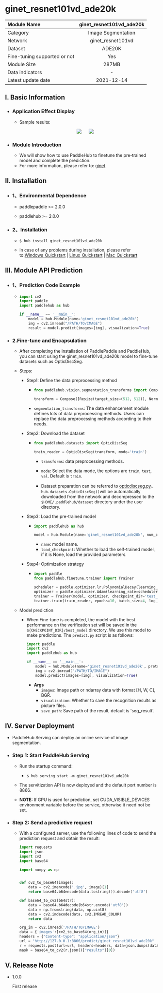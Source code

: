 # ginet_resnet101vd_ade20k

|Module Name|ginet_resnet101vd_ade20k|
| :--- | :---: | 
|Category|Image Segmentation|
|Network|ginet_resnet101vd|
|Dataset|ADE20K|
|Fine-tuning supported or not|Yes|
|Module Size|287MB|
|Data indicators|-|
|Latest update date|2021-12-14|

## I. Basic Information 
  
- ### Application Effect Display
    - Sample results:
    <p align="center">
    <img src="https://user-images.githubusercontent.com/35907364/145947107-b6f87161-d824-4c21-b01d-594ad03e56de.jpg"  hspace='10'/> <img src="https://user-images.githubusercontent.com/35907364/145960027-343246bf-ce8b-456b-85c6-042c1f4477bd.png" hspace='10'/>
    </p>

- ### Module Introduction

    - We will show how to use PaddleHub to finetune the pre-trained model and complete the prediction.
    - For more information, please refer to: [ginet](https://arxiv.org/pdf/2009.06160)

## II. Installation

- ### 1、Environmental Dependence

    - paddlepaddle >= 2.0.0

    - paddlehub >= 2.0.0

- ### 2、Installation

    - ```shell
      $ hub install ginet_resnet101vd_ade20k
      ```

    - In case of any problems during installation, please refer to:[Windows_Quickstart](../../../../docs/docs_en/get_start/windows_quickstart.md)
    | [Linux_Quickstart](../../../../docs/docs_en/get_start/linux_quickstart.md) | [Mac_Quickstart](../../../../docs/docs_en/get_start/mac_quickstart.md)  


## III. Module API Prediction

- ### 1、Prediction Code Example


    - ```python
      import cv2
      import paddle
      import paddlehub as hub

      if __name__ == '__main__':
          model = hub.Module(name='ginet_resnet101vd_ade20k')
          img = cv2.imread("/PATH/TO/IMAGE")
          result = model.predict(images=[img], visualization=True)
      ```

- ### 2.Fine-tune and Encapsulation

    - After completing the installation of PaddlePaddle and PaddleHub, you can start using the ginet_resnet101vd_ade20k model to fine-tune datasets such as OpticDiscSeg.

    - Steps:

         - Step1: Define the data preprocessing method

            - ```python
              from paddlehub.vision.segmentation_transforms import Compose, Resize, Normalize

              transform = Compose([Resize(target_size=(512, 512)), Normalize()])
              ```

            - `segmentation_transforms`: The data enhancement module defines lots of data preprocessing methods. Users can replace the data preprocessing methods according to their needs.

         - Step2: Download the dataset

            - ```python
              from paddlehub.datasets import OpticDiscSeg

              train_reader = OpticDiscSeg(transform, mode='train')

              ```
                * `transforms`: data preprocessing methods.

                * `mode`: Select the data mode, the options are `train`, `test`, `val`. Default is `train`.

                * Dataset preparation can be referred to [opticdiscseg.py](../../paddlehub/datasets/opticdiscseg.py)。`hub.datasets.OpticDiscSeg()`will be automatically downloaded from the network and decompressed to the `$HOME/.paddlehub/dataset` directory under the user directory.

        - Step3: Load the pre-trained model

            - ```python
              import paddlehub as hub

              model = hub.Module(name='ginet_resnet101vd_ade20k', num_classes=2, pretrained=None)
              ```
                - `name`: model name.
                - `load_checkpoint`: Whether to load the self-trained model, if it is None, load the provided parameters.

        - Step4:  Optimization strategy

            - ```python
              import paddle
              from paddlehub.finetune.trainer import Trainer

              scheduler = paddle.optimizer.lr.PolynomialDecay(learning_rate=0.01, decay_steps=1000, power=0.9,  end_lr=0.0001)
              optimizer = paddle.optimizer.Adam(learning_rate=scheduler, parameters=model.parameters())
              trainer = Trainer(model, optimizer, checkpoint_dir='test_ckpt_img_seg', use_gpu=True)
              trainer.train(train_reader, epochs=10, batch_size=4, log_interval=10, save_interval=4)
              ```
             

    -  Model prediction

        - When Fine-tune is completed, the model with the best performance on the verification set will be saved in the `${CHECKPOINT_DIR}/best_model` directory. We use this model to make predictions. The `predict.py` script is as follows:

            ```python
            import paddle
            import cv2
            import paddlehub as hub

            if __name__ == '__main__':
                model = hub.Module(name='ginet_resnet101vd_ade20k', pretrained='/PATH/TO/CHECKPOINT')
                img = cv2.imread("/PATH/TO/IMAGE")
                model.predict(images=[img], visualization=True)
            ```

            - **Args**
                * `images`: Image path or ndarray data with format [H, W, C], BGR.
                * `visualization`: Whether to save the recognition results as picture files.
                * `save_path`: Save path of the result, default is 'seg_result'.


## IV. Server Deployment

- PaddleHub Serving can deploy an online service of image segmentation.

- ### Step 1: Start PaddleHub Serving

    - Run the startup command:

        - ```shell
          $ hub serving start -m ginet_resnet101vd_ade20k
          ```

    - The servitization API is now deployed and the default port number is 8866.

    - **NOTE:**  If GPU is used for prediction, set CUDA_VISIBLE_DEVICES environment variable before the service, otherwise it need not be set.

- ### Step 2: Send a predictive request

    - With a configured server, use the following lines of code to send the prediction request and obtain the result:

        ```python
        import requests
        import json
        import cv2
        import base64

        import numpy as np


        def cv2_to_base64(image):
            data = cv2.imencode('.jpg', image)[1]
            return base64.b64encode(data.tostring()).decode('utf8')

        def base64_to_cv2(b64str):
            data = base64.b64decode(b64str.encode('utf8'))
            data = np.fromstring(data, np.uint8)
            data = cv2.imdecode(data, cv2.IMREAD_COLOR)
            return data

        org_im = cv2.imread('/PATH/TO/IMAGE')
        data = {'images':[cv2_to_base64(org_im)]}
        headers = {"Content-type": "application/json"}
        url = "http://127.0.0.1:8866/predict/ginet_resnet101vd_ade20k"
        r = requests.post(url=url, headers=headers, data=json.dumps(data))
        mask = base64_to_cv2(r.json()["results"][0])
        ```

## V. Release Note

- 1.0.0

  First release